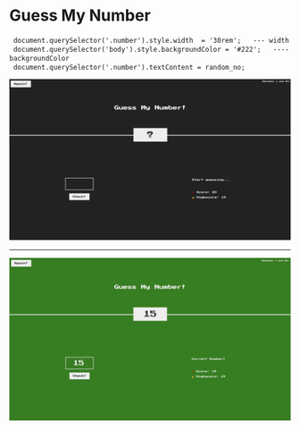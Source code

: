 # Guess My Number

     document.querySelector('.number').style.width  = '30rem';   --- width
     document.querySelector('body').style.backgroundColor = '#222';   ---- backgroundColor
     document.querySelector('.number').textContent = random_no;
     

<img src="number.png" >
<hr>
<img src="number1.png" >


